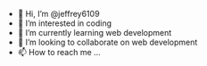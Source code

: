 - 👋 Hi, I’m @jeffrey6109
- 👀 I’m interested in coding
- 🌱 I’m currently learning web development
- 💞️ I’m looking to collaborate on web development
- 📫 How to reach me ...

<!---
jeffrey6109/jeffrey6109 is a ✨ special ✨ repository because its `README.md` (this file) appears on your GitHub profile.
You can click the Preview link to take a look at your changes.
--->
